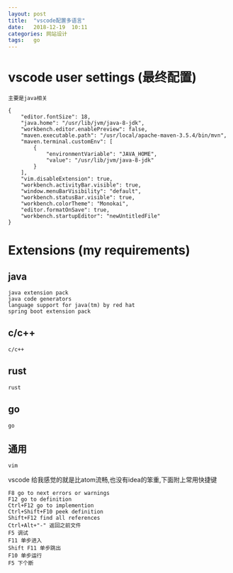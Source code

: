 ```yaml
---
layout: post
title:  "vscode配置多语言"
date:   2018-12-19  10:11
categories: 网站设计
tags:   go
---
```


# vscode user settings  (最终配置)

    主要是java相关

    {
        "editor.fontSize": 18,
        "java.home": "/usr/lib/jvm/java-8-jdk",
        "workbench.editor.enablePreview": false,
        "maven.executable.path": "/usr/local/apache-maven-3.5.4/bin/mvn",
        "maven.terminal.customEnv": [
            {
                "environmentVariable": "JAVA_HOME",      
                "value": "/usr/lib/jvm/java-8-jdk"
            }
        ],
        "vim.disableExtension": true,
        "workbench.activityBar.visible": true,
        "window.menuBarVisibility": "default",
        "workbench.statusBar.visible": true,
        "workbench.colorTheme": "Monokai",
        "editor.formatOnSave": true,
        "workbench.startupEditor": "newUntitledFile"
    }


# Extensions (my requirements)

## java

    java extension pack
    java code generators
    language support for java(tm) by red hat
    spring boot extension pack

## c/c++

    c/c++

## rust

    rust

## go 

    go

## 通用

    vim

vscode 给我感觉的就是比atom流畅,也没有idea的笨重,下面附上常用快捷键


    F8 go to next errors or warnings
    F12 go to definition
    Ctrl+F12 go to implemention
    Ctrl+Shift+F10 peek definition
    Shift+F12 find all references
    Ctrl+Alt+"-" 返回之前文件
    F5 调试
    F11 单步进入
    Shift F11 单步跳出
    F10 单步运行
    F5 下个断





